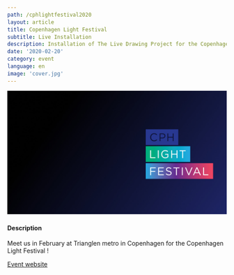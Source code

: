```yaml
---
path: /cphlightfestival2020
layout: article
title: Copenhagen Light Festival
subtitle: Live Installation
description: Installation of The Live Drawing Project for the Copenhagen Light Festival of Denmark
date: '2020-02-20'
category: event
language: en
image: 'cover.jpg'
---
```


![Cover](cover.jpg)

#### Description

Meet us in February at Trianglen metro in Copenhagen for the Copenhagen Light Festival !

[Event website](https://copenhagenlightfestival.org/)
